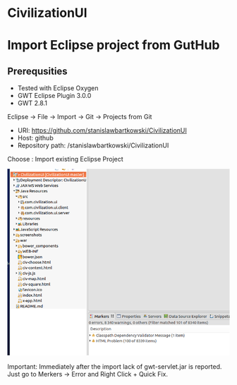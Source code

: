 # CivilizationUI

# Import Eclipse project from GutHub

## Prerequsities

* Tested with Eclipse Oxygen
* GWT Eclipse Plugin 3.0.0
* GWT 2.8.1


Eclipse -> File -> Import -> Git -> Projects from Git

* URI: https://github.com/stanislawbartkowski/CivilizationUI
* Host: github
* Repository path: /stanislawbartkowski/CivilizationUI

Choose : Import existing Eclipse Project

![](https://github.com/stanislawbartkowski/CivilizationUI/blob/master/screenshots/Zrzut%20ekranu%20z%202017-08-24%2021-32-50.png)

Important:
Immediately after the import lack of gwt-servlet.jar is reported. Just go to Merkers -> Error and Right Click + Quick Fix.


